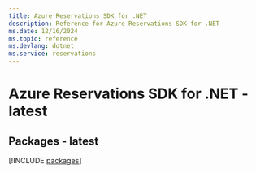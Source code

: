 ```yaml
---
title: Azure Reservations SDK for .NET
description: Reference for Azure Reservations SDK for .NET
ms.date: 12/16/2024
ms.topic: reference
ms.devlang: dotnet
ms.service: reservations
---
```

# Azure Reservations SDK for .NET - latest
## Packages - latest
[!INCLUDE [packages](reservations-index.md)]